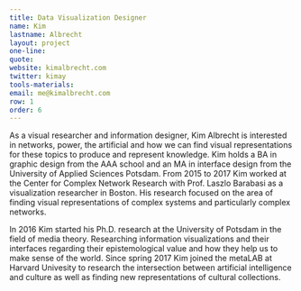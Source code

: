 ```yaml
---
title: Data Visualization Designer
name: Kim
lastname: Albrecht
layout: project
one-line: 
quote: 
website: kimalbrecht.com
twitter: kimay
tools-materials: 
email: me@kimalbrecht.com
row: 1
order: 6
---
```


As a visual researcher and information designer, Kim Albrecht is interested in networks, power, the artificial and how we can find visual representations for these topics to produce and represent knowledge. Kim holds a BA in graphic design from the AAA school and an MA in interface design from the University of Applied Sciences Potsdam. From 2015 to 2017 Kim worked at the Center for Complex Network Research with Prof. Laszlo Barabasi as a visualization researcher in Boston. His research focused on the area of finding visual representations of complex systems and particularly complex networks.

In 2016 Kim started his Ph.D. research at the University of Potsdam in the field of media theory. Researching information visualizations and their interfaces regarding their epistemological value and how they help us to make sense of the world. 
Since spring 2017 Kim joined the metaLAB at Harvard Univesity to research the intersection between artificial intelligence and culture as well as finding new representations of cultural collections.